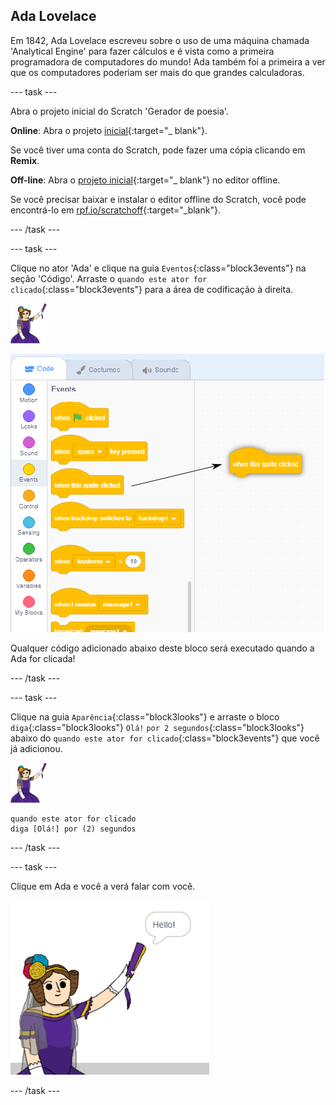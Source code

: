 ## Ada Lovelace

Em 1842, Ada Lovelace escreveu sobre o uso de uma máquina chamada 'Analytical Engine' para fazer cálculos e é vista como a primeira programadora de computadores do mundo! Ada também foi a primeira a ver que os computadores poderiam ser mais do que grandes calculadoras.

\--- task \---

Abra o projeto inicial do Scratch 'Gerador de poesia'.

**Online**: Abra o projeto [inicial](http://rpf.io/poetry-on){:target="_ blank"}.

Se você tiver uma conta do Scratch, pode fazer uma cópia clicando em **Remix**.

**Off-line**: Abra o [projeto inicial](http://rpf.io/p/en/beat-the-goalie-go){:target="_ blank"} no editor offline.

Se você precisar baixar e instalar o editor offline do Scratch, você pode encontrá-lo em [rpf.io/scratchoff](http://rpf.io/scratchoff){:target="_blank"}.

\--- /task \---

\--- task \---

Clique no ator 'Ada' e clique na guia `Eventos`{:class="block3events"} na seção 'Código'. Arraste o `quando este ator for clicado`{:class="block3events"} para a área de codificação à direita.

![ator Ada](images/ada-sprite.png)

![arrastando o bloco quando este ator for clicado](images/poetry-click.png)

Qualquer código adicionado abaixo deste bloco será executado quando a Ada for clicada!

\--- /task \---

\--- task \---

Clique na guia `Aparência`{:class="block3looks"} e arraste o bloco `diga`{:class="block3looks"} `Olá!` `por 2 segundos`{:class="block3looks"} abaixo do `quando este ator for clicado`{:class="block3events"} que você já adicionou.

![ator Ada](images/ada-sprite.png)

```blocks3
quando este ator for clicado
diga [Olá!] por (2) segundos
```

\--- /task \---

\--- task \---

Clique em Ada e você a verá falar com você.

![screenshot](images/poetry-say-test.png)

\--- /task \---